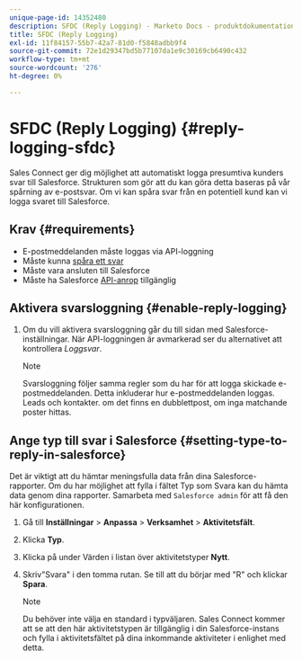 ```yaml
---
unique-page-id: 14352480
description: SFDC (Reply Logging) - Marketo Docs - produktdokumentation
title: SFDC (Reply Logging)
exl-id: 11f84157-55b7-42a7-81d0-f5848adbb9f4
source-git-commit: 72e1d29347bd5b77107da1e9c30169cb6490c432
workflow-type: tm+mt
source-wordcount: '276'
ht-degree: 0%

---
```


# SFDC (Reply Logging) {#reply-logging-sfdc}

Sales Connect ger dig möjlighet att automatiskt logga presumtiva kunders svar till Salesforce. Strukturen som gör att du kan göra detta baseras på vår spårning av e-postsvar. Om vi kan spåra svar från en potentiell kund kan vi logga svaret till Salesforce.

## Krav {#requirements}

* E-postmeddelanden måste loggas via API-loggning
* Måste kunna [spåra ett svar](/help/marketo/product-docs/marketo-sales-connect/email/common-tracking-questions/how-reply-tracking-works.md)
* Måste vara ansluten till Salesforce
* Måste ha Salesforce [API-anrop](https://developer.salesforce.com/docs/atlas.en-us.salesforce_app_limits_cheatsheet.meta/salesforce_app_limits_cheatsheet/salesforce_app_limits_platform_api.htm) tillgänglig

## Aktivera svarsloggning {#enable-reply-logging}

1. Om du vill aktivera svarsloggning går du till sidan med Salesforce-inställningar. När API-loggningen är avmarkerad ser du alternativet att kontrollera _Loggsvar_.

   >[!NOTE]
   >
   >Svarsloggning följer samma regler som du har för att logga skickade e-postmeddelanden. Detta inkluderar hur e-postmeddelanden loggas. Leads och kontakter. om det finns en dubblettpost, om inga matchande poster hittas.

## Ange typ till svar i Salesforce {#setting-type-to-reply-in-salesforce}

Det är viktigt att du hämtar meningsfulla data från dina Salesforce-rapporter. Om du har möjlighet att fylla i fältet Typ som Svara kan du hämta data genom dina rapporter. Samarbeta med `Salesforce admin` för att få den här konfigurationen.

1. Gå till **Inställningar** > **Anpassa** > **Verksamhet** > **Aktivitetsfält**.
1. Klicka **Typ**.
1. Klicka på under Värden i listan över aktivitetstyper **Nytt**.
1. Skriv&quot;Svara&quot; i den tomma rutan. Se till att du börjar med &quot;R&quot; och klickar **Spara**.

   >[!NOTE]
   >
   >Du behöver inte välja en standard i typväljaren. Sales Connect kommer att se att den här aktivitetstypen är tillgänglig i din Salesforce-instans och fylla i aktivitetsfältet på dina inkommande aktiviteter i enlighet med detta.

